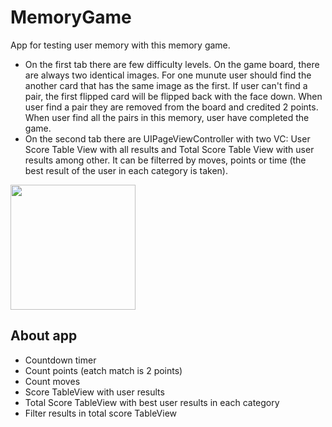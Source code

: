 # MemoryGame
App for testing user memory with this memory game. 
- On the first tab there are few difficulty levels.
On the game board, there are always two identical images.
For one munute user should find the another card that has the same image as the first.
If user can't find a pair, the first flipped card will be flipped back with the face down. 
When user find a pair they are removed from the board and credited 2 points. 
When user find all the pairs in this memory, user have completed the game. 
- On the second tab there are UIPageViewController with two VC: User Score Table View with all results and Total Score Table View 
with user results among other. It can be filterred by moves, points or time (the best result of the user in each category is taken).

<img src="https://user-images.githubusercontent.com/75028505/159065277-09f55808-f821-41bb-b28f-85bfb2b4d934.gif" width="200">

## About app
- Countdown timer
- Count points (eatch match is 2 points)
- Count moves
- Score TableView with user results
- Total Score TableView with best user results in each category
- Filter results in total score TableView
